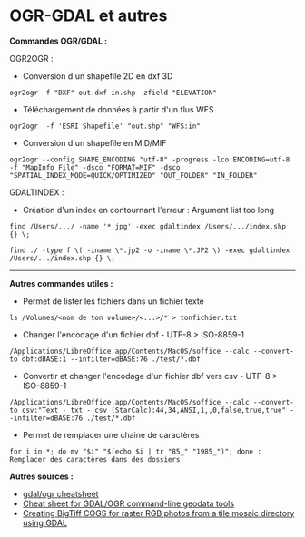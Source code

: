 OGR-GDAL et autres
========

**Commandes OGR/GDAL :**

OGR2OGR :
- Conversion d'un shapefile 2D en dxf 3D
```
ogr2ogr -f "DXF" out.dxf in.shp -zfield "ELEVATION"
```
- Téléchargement de données à partir d'un flus WFS
```
ogr2ogr  -f 'ESRI Shapefile' "out.shp" "WFS:in"
```
- Conversion d'un shapefile en MID/MIF
```
ogr2ogr --config SHAPE_ENCODING "utf-8" -progress -lco ENCODING=utf-8 -f "MapInfo File" -dsco "FORMAT=MIF" -dsco "SPATIAL_INDEX_MODE=QUICK/OPTIMIZED" "OUT_FOLDER" "IN_FOLDER"
```

GDALTINDEX :
- Création d'un index en contournant l'erreur : Argument list too long 
```
find /Users/.../ -name '*.jpg' -exec gdaltindex /Users/.../index.shp {} \;
```
```
find ./ -type f \( -iname \*.jp2 -o -iname \*.JP2 \) -exec gdaltindex /Users/.../index.shp {} \;
```
---

**Autres commandes utiles :** 
- Permet de lister les fichiers dans un fichier texte
```
ls /Volumes/<nom de ton volume>/<...>/* > tonfichier.txt
```
- Changer l'encodage d'un fichier dbf - UTF-8 > ISO-8859-1
```
/Applications/LibreOffice.app/Contents/MacOS/soffice --calc --convert-to dbf:dBASE:1 --infilter=dBASE:76 ./test/*.dbf
```
- Convertir et changer l'encodage d'un fichier dbf vers csv - UTF-8 > ISO-8859-1
```
/Applications/LibreOffice.app/Contents/MacOS/soffice --calc --convert-to csv:"Text - txt - csv (StarCalc):44,34,ANSI,1,,0,false,true,true" --infilter=dBASE:76 ./test/*.dbf
```
- Permet de remplacer une chaine de caractères
```
for i in *; do mv "$i" "$(echo $i | tr "85_" "1985_")"; done : Remplacer des caractères dans des dossiers
```

**Autres sources :**
* [gdal/ogr cheatsheet](https://github.com/glw/gdalcheatsheet)
* [Cheat sheet for GDAL/OGR command-line geodata tools](https://github.com/dwtkns/gdal-cheat-sheet)
* [Creating BigTiff COGS for raster RGB photos from a tile mosaic directory using GDAL](https://gist.github.com/palmerj/ac1e19eb81c986d9634e3a3de7cdfc3d)
